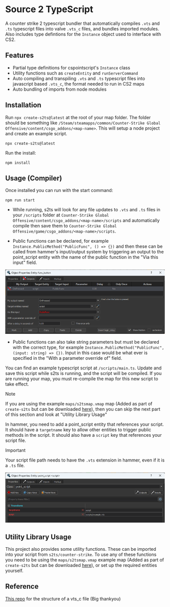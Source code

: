 # Source 2 TypeScript
A counter strike 2 typescript bundler that automatically compiles `.vts` and `.ts` typescript files into valve `.vts_c` files, and bundles imported modules. Also includes type defintions for the `Instance` object used to interface with CS2.

## Features
- Partial type definitions for cspointscript's `Instance` class
- Utility functions such as `createEntity` and `runServerCommand`
- Auto compiling and transpiling `.vts` and `.ts` typescript files into javascript based `.vts_c`, the format needed to run in CS2 maps
- Auto bundling of imports from node modules

## Installation
Run `npx create-s2ts@latest` at the root of your map folder. The folder should be something like `/Steam/steamapps/common/Counter-Strike Global Offensive/content/csgo_addons/<map-name>`. This will setup a node project and create an example script.
```shell
npx create-s2ts@latest
```

Run the install:
```shell
npm install
```

## Usage (Compiler)
Once installed you can run with the start command:
```shell
npm run start
```

- While running, s2ts will look for any file updates to `.vts` and `.ts` files in your `/scripts` folder at `Counter-Strike Global Offensive/content/csgo_addons/<map-name>/scripts` and automatically compile then save them to `Counter-Strike Global Offensive/game/csgo_addons/<map-name>/scripts`.

- Public functions can be declared, for example `Instance.PublicMethod("PublicFunc", () => {})` and then these can be called from hammer's input/output system by triggering an output to the point_script entity with the name of the public function in the "Via this input" field.

![output_public_fun_example](output_public_fun_example.png "Example of an output triggering a public function on a point_script")

- Public functions can also take string parameters but must be declared with the correct type, for example `Instance.PublicMethod("PublicFunc", (input: string) => {})`. Input in this case would be what ever is specified in the "With a parameter override of" field.

You can find an example typescript script at `/scripts/main.ts`. Update and save this script while s2ts is running, and the script will be compiled. If you are running your map, you must re-compile the map for this new script to take effect.

> [!NOTE]
> If you are using the example `maps/s2tsmap.vmap` map (Added as part of `create-s2ts` but can be downloaded [here](https://github.com/Peterclark1996/s2ts/raw/refs/heads/main/packages/create-s2ts/assets/s2tsmap.vmap)), then you can skip the next part of this section and look at "Utility Library Usage"

In hammer, you need to add a point_script entity that references your script. It should have a `targetname` key to allow other entities to trigger public methods in the script. It should also have a `script` key that references your script file. 
> [!IMPORTANT]
> Your script file path needs to have the `.vts` extension in hammer, even if it is a `.ts` file.

![point_script_example](point_script_example.png "Example of a point_script to load an example.ts script")

## Utility Library Usage
This project also provides some utility functions. These can be imported into your script from `s2ts/counter-strike`. To use any of these functions you need to be using the `maps/s2tsmap.vmap` example map (Added as part of `create-s2ts` but can be downloaded [here](https://github.com/Peterclark1996/s2ts/raw/refs/heads/main/packages/create-s2ts/assets/s2tsmap.vmap)), or set up the required entities yourself.

## Reference

[This repo](https://github.com/Ansimist/cs2typescript) for the structure of a vts_c file (Big thankyou)